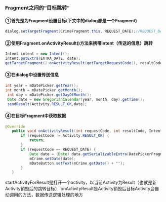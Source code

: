 ### Fragment之间的“目标跳转”

 #### ①首先是为Fragment设置目标(下文中的dialog都是一个Fragment)

 ```java
dialog.setTargetFragment(CrimeFragment.this, REQUEST_DATE);//REQUEST_DATE是用来作为信息标识的“代号”
 ```

 #### ②使用Fragment.onActivityResult()方法来携带intent（传送的信息）跳转

 ```java
 Intent intent = new Intent();
 intent.putExtra(EXTRA_DATE, date);
 getTargetFragment().onActivityResult(getTargetRequestCode(), resultCode, intent);
 ```

 #### ③在dialog中设置传送信息
 ```java
 int year = mDatePicker.getYear();
 int month = mDatePicker.getMonth();
  int day = mDatePicker.getDayOfMonth();
  Date date = new GregorianCalendar(year, month, day).getTime();
  sendResult(Activity.RESULT_OK,date);
 ```

 #### ④在目标Fragment中获取数据

 ```java
 @Override
    public void onActivityResult(int requestCode, int resultCode, Intent data) {
        if (requestCode != Activity.RESULT_OK) {
            return;
        }
        if (requestCode == REQUEST_DATE) {
            Date date = (Date) data.getSerializableExtra(DatePickerFragment.EXTRA_DATE);
            mCrime.setDate(date);
            mDateButton.setText(mCrime.getDate() + "");
        }
    }
```
startActivityForResult是打开一个activity，以当前Activity为Result（也就是新Activity销毁后的跳转目标）
onActivityResult是Activity销毁后目标Activity会自动调用的方法，数据传送逻辑处理的地方
